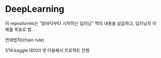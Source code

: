 # DeepLearning
이 repositories는 "밑바닥부터 시작하는 딥러닝" 책의 내용을 실습하고, 딥러닝의 이해를 목표로 함.

연쇄법칙(chain rule)


1/14 kaggle 데이터 셋 이용해서 프로젝트 진행
